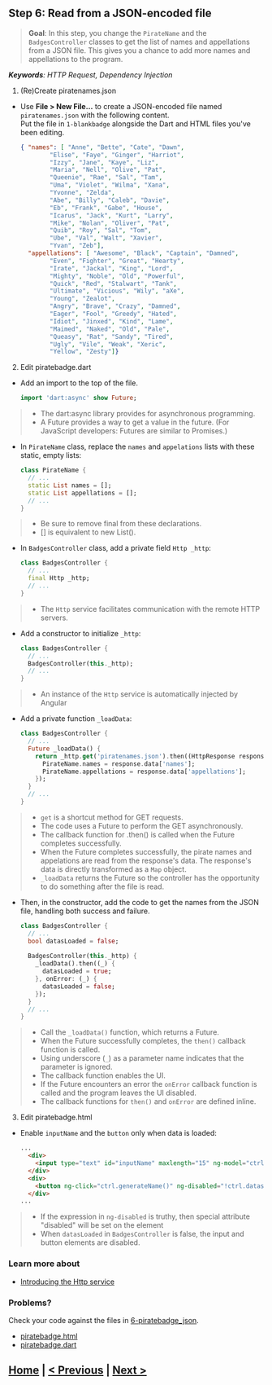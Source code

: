 ## Step 6: Read from a JSON-encoded file
> **Goal**: In this step, you change the `PirateName` and the `BadgesController` classes to get the list of names and appellations from a JSON file. This gives you a chance to add more names and appellations to the program.

_**Keywords**: HTTP Request, Dependency Injection_

1. (Re)Create piratenames.json
 - Use **File > New File…** to create a JSON-encoded file named `piratenames.json` with the following content.  
   Put the file in `1-blankbadge` alongside the Dart and HTML files you've been editing.

    ```JSON
    { "names": [ "Anne", "Bette", "Cate", "Dawn",
            "Elise", "Faye", "Ginger", "Harriot",
            "Izzy", "Jane", "Kaye", "Liz",
            "Maria", "Nell", "Olive", "Pat",
            "Queenie", "Rae", "Sal", "Tam",
            "Uma", "Violet", "Wilma", "Xana",
            "Yvonne", "Zelda",
            "Abe", "Billy", "Caleb", "Davie",
            "Eb", "Frank", "Gabe", "House",
            "Icarus", "Jack", "Kurt", "Larry",
            "Mike", "Nolan", "Oliver", "Pat",
            "Quib", "Roy", "Sal", "Tom",
            "Ube", "Val", "Walt", "Xavier",
            "Yvan", "Zeb"],
      "appellations": [ "Awesome", "Black", "Captain", "Damned",
            "Even", "Fighter", "Great", "Hearty",
            "Irate", "Jackal", "King", "Lord",
            "Mighty", "Noble", "Old", "Powerful",
            "Quick", "Red", "Stalwart", "Tank",
            "Ultimate", "Vicious", "Wily", "aXe",
            "Young", "Zealot",
            "Angry", "Brave", "Crazy", "Damned",
            "Eager", "Fool", "Greedy", "Hated",
            "Idiot", "Jinxed", "Kind", "Lame",
            "Maimed", "Naked", "Old", "Pale",
            "Queasy", "Rat", "Sandy", "Tired",
            "Ugly", "Vile", "Weak", "Xeric",
            "Yellow", "Zesty"]}  
    ```
2. Edit piratebadge.dart
 - Add an import to the top of the file.

    ```Dart
    import 'dart:async' show Future;
    ```
 > - The dart:async library provides for asynchronous programming.
 > - A Future provides a way to get a value in the future. (For JavaScript developers: Futures are similar to Promises.)
 - In `PirateName` class, replace the `names` and `appelations` lists with these static, empty lists:

    ```Dart
    class PirateName {
      // ...
      static List names = [];
      static List appellations = [];
      // ...
    }
    ```
 > - Be sure to remove final from these declarations.
 > - [] is equivalent to new List().
 
 - In `BadgesController` class, add a private field `Http _http`:

    ```Dart
    class BadgesController {
      // ...
      final Http _http;
      // ...
    }
    ```
 > - The `Http` service facilitates communication with the remote HTTP servers.
 - Add a constructor to initialize `_http`:

    ```Dart
    class BadgesController {
      // ...
      BadgesController(this._http);
      // ...
    }
    ```
 > - An instance of the `Http` service is automatically injected by Angular
 - Add a private function `_loadData`:

    ```Dart
    class BadgesController {
      // ...
      Future _loadData() {
        return _http.get('piratenames.json').then((HttpResponse response) {
          PirateName.names = response.data['names'];
          PirateName.appellations = response.data['appellations'];
        });
      }
      // ...
    }
    ```
 > - `get` is a shortcut method for GET requests.
 > - The code uses a Future to perform the GET asynchronously.
 > - The callback function for .then() is called when the Future completes successfully.
 > - When the Future completes successfully, the pirate names and appelations are read from the response's data. The response's data is directly transformed as a `Map` object.
 > - `_loadData` returns the Future so the controller has the opportunity to do something after the file is read.
- Then, in the constructor, add the code to get the names from the JSON file, handling both success and failure.

    ```Dart
    class BadgesController {
      // ...
      bool datasLoaded = false;
      
      BadgesController(this._http) {
        _loadData().then((_) {
          datasLoaded = true;
        }, onError: (_) {
          datasLoaded = false;
        });
      }
      // ...
    }
    ```
 > - Call the `_loadData()` function, which returns a Future.
 > - When the Future successfully completes, the `then()` callback function is called.
 > - Using underscore (`_`) as a parameter name indicates that the parameter is ignored.
 > - The callback function enables the UI.
 > - If the Future encounters an error the `onError` callback function is called and the program leaves the UI disabled.
 > - The callback functions for `then()` and `onError` are defined inline.
3. Edit piratebadge.html    
 - Enable `inputName` and the `button` only when data is loaded:

    ```HTML
    ...
      <div>
        <input type="text" id="inputName" maxlength="15" ng-model="ctrl.name" ng-disabled="!ctrl.datasLoaded">
      </div>
      <div>
        <button ng-click="ctrl.generateName()" ng-disabled="!ctrl.datasLoaded || ctrl.inputIsNotEmpty">{{ctrl.label}}</button>
      </div>
    ...
    ```
 > - If the expression in `ng-disabled` is truthy, then special attribute "disabled" will be set on the element
 > - When `datasLoaded` in `BadgesController` is false, the input and button elements are disabled.


### Learn more about
 - [Introducing the Http service](https://github.com/angular/angular.dart.tutorial/wiki/Introducing-filters-and-services) 

### Problems?
Check your code against the files in [6-piratebadge_json](../web/6-piratebadge_json).
- [piratebadge.html](../web/6-piratebadge_json/piratebadge.html)
- [piratebadge.dart](../web/6-piratebadge_json/piratebadge.dart)

## [Home](../README.md) | [< Previous](step-5.md) | [Next >](step-7.md)
